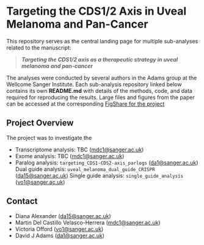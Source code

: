# Targeting the CDS1/2 Axis in Uveal Melanoma and Pan-Cancer

This repository serves as the central landing page for multiple sub-analyses related to the manuscript:

> **_Targeting the CDS1/2 axis as a therapeutic strategy in uveal melanoma and pan-cancer_**

The analyses were conducted by several authors in the Adams group at the Wellcome Sanger Institute. Each  sub-analysis repository linked below contains its own **README.md** with details of the methods, code, and data required for reproducing the results. Large files and figures from the paper can be accessed at the corresponding [FigShare for the project](https://figshare.com/projects/Targeting_the_CDS1_2_axis_as_a_therapeutic_strategy_in_uveal_melanoma_and_pan_cancer/184459)

## Project Overview

The project was to investigate the 

- Transcriptome analysis: TBC (mdc1@sanger.ac.uk)
- Exome analysis: TBC (mdc1@sanger.ac.uk)
- Paralog analysis: `targeting_CDS1-CDS2-axis_parlogs` (da1@sanger.ac.uk)
Dual guide analysis: `uveal_melanoma_dual_guide_CRISPR` (da15@sanger.ac.uk)
Single guide analysis: `single_guide_analysis` (vo1@sanger.ac.uk)

## Contact 

- Diana Alexander (<da15@sanger.ac.uk>)
- Martin Del Castillo Velasco-Herrera (<mdc1@sanger.ac.uk>)
- Victoria Offord (<vo1@sanger.ac.uk>) 
- David J Adams (<da1@sanger.ac.uk>)